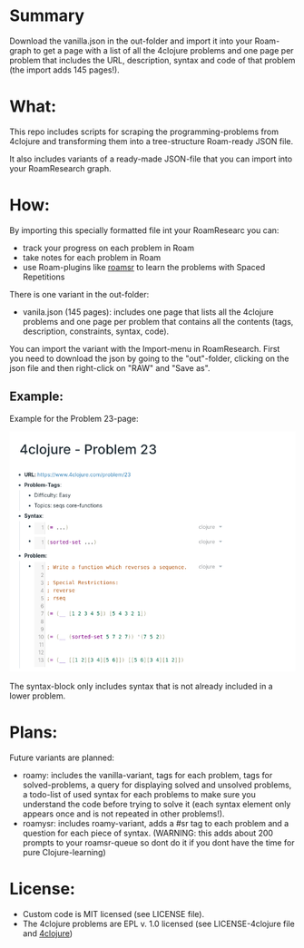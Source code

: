 # Summary

Download the vanilla.json in the out-folder and import it into your Roam-graph to get a page with a list of all the 4clojure problems and one page per problem that includes the URL, description, syntax and code of that problem (the import adds 145 pages!).

# What:

This repo includes scripts for scraping the programming-problems from 4clojure and transforming them into a tree-structure Roam-ready JSON file.

It also includes variants of a ready-made JSON-file that you can import into your RoamResearch graph.

# How:

By importing this specially formatted file int your RoamResearc you can:

- track your progress on each problem in Roam
- take notes for each problem in Roam
- use Roam-plugins like [roamsr](https://github.com/aidam38/roamsr) to learn the problems with Spaced Repetitions

There is one variant in the out-folder:

- vanila.json (145 pages): includes one page that lists all the 4clojure problems and one page per problem that contains all the contents (tags, description, constraints, syntax, code).

You can import the variant with the Import-menu in RoamResearch. First you need to download the json by going to the "out"-folder, clicking on the json file and then right-click on "RAW" and "Save as".

## Example:

Example for the Problem 23-page:

![Problem 23-page](./Problem23.png)

The syntax-block only includes syntax that is not already included in a lower problem.

# Plans:

Future variants are planned:

- roamy: includes the vanilla-variant, tags for each problem, tags for solved-problems, a query for displaying solved and unsolved problems, a todo-list of used syntax for each problems to make sure you understand the code before trying to solve it (each syntax element only appears once and is not repeated in other problems!).
- roamysr: includes roamy-variant, adds a #sr tag to each problem and a question for each piece of syntax. (WARNING: this adds about 200 prompts to your roamsr-queue so dont do it if you dont have the time for pure Clojure-learning)

# License:

- Custom code is MIT licensed (see LICENSE file).
- The 4clojure problems are EPL v. 1.0 licensed (see LICENSE-4clojure file and [4clojure](https://www.4clojure.com/))
